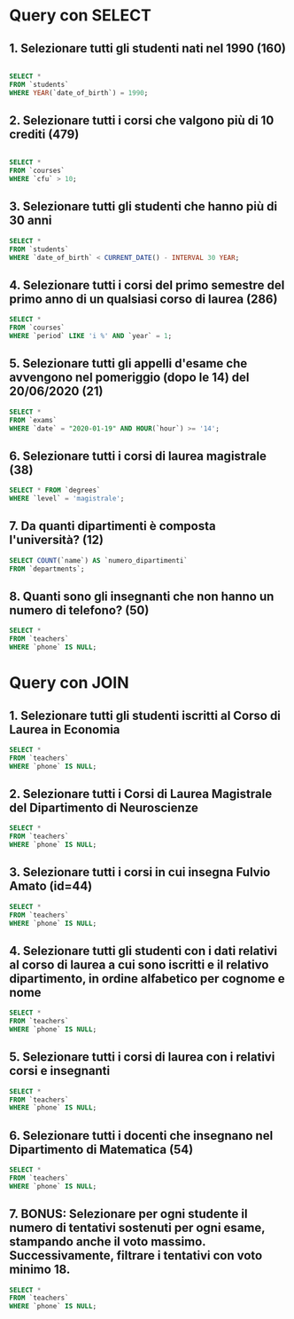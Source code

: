 # Query con SELECT

## 1. Selezionare tutti gli studenti nati nel 1990 (160)

```sql

SELECT *
FROM `students`
WHERE YEAR(`date_of_birth`) = 1990;

```

## 2. Selezionare tutti i corsi che valgono più di 10 crediti (479)

```sql

SELECT *
FROM `courses`
WHERE `cfu` > 10;

```
## 3. Selezionare tutti gli studenti che hanno più di 30 anni

```sql
SELECT *
FROM `students`
WHERE `date_of_birth` < CURRENT_DATE() - INTERVAL 30 YEAR;
```

## 4. Selezionare tutti i corsi del primo semestre del primo anno di un qualsiasi corso di laurea (286)

```sql
SELECT *
FROM `courses`
WHERE `period` LIKE 'i %' AND `year` = 1;
```

## 5. Selezionare tutti gli appelli d'esame che avvengono nel pomeriggio (dopo le 14) del 20/06/2020 (21)

```sql
SELECT *
FROM `exams`
WHERE `date` = "2020-01-19" AND HOUR(`hour`) >= '14';
```

## 6. Selezionare tutti i corsi di laurea magistrale (38)

```sql
SELECT * FROM `degrees`
WHERE `level` = 'magistrale';
```

## 7. Da quanti dipartimenti è composta l'università? (12)

```sql
SELECT COUNT(`name`) AS `numero_dipartimenti`
FROM `departments`;
```

## 8. Quanti sono gli insegnanti che non hanno un numero di telefono? (50)

```sql
SELECT *
FROM `teachers`
WHERE `phone` IS NULL;
```

# Query con JOIN

## 1. Selezionare tutti gli studenti iscritti al Corso di Laurea in Economia

```sql
SELECT *
FROM `teachers`
WHERE `phone` IS NULL;
```

## 2. Selezionare tutti i Corsi di Laurea Magistrale del Dipartimento di Neuroscienze

```sql
SELECT *
FROM `teachers`
WHERE `phone` IS NULL;
```

## 3. Selezionare tutti i corsi in cui insegna Fulvio Amato (id=44)

```sql
SELECT *
FROM `teachers`
WHERE `phone` IS NULL;
```

## 4. Selezionare tutti gli studenti con i dati relativi al corso di laurea a cui sono iscritti e il relativo dipartimento, in ordine alfabetico per cognome e nome

```sql
SELECT *
FROM `teachers`
WHERE `phone` IS NULL;
```

## 5. Selezionare tutti i corsi di laurea con i relativi corsi e insegnanti

```sql
SELECT *
FROM `teachers`
WHERE `phone` IS NULL;
```

## 6. Selezionare tutti i docenti che insegnano nel Dipartimento di Matematica (54)

```sql
SELECT *
FROM `teachers`
WHERE `phone` IS NULL;
```

## 7. BONUS: Selezionare per ogni studente il numero di tentativi sostenuti per ogni esame, stampando anche il voto massimo. Successivamente, filtrare i tentativi con voto minimo 18.

```sql
SELECT *
FROM `teachers`
WHERE `phone` IS NULL;
```
